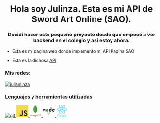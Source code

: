 <h1 align="center">Hola soy Julinza. Esta es mi API de Sword Art Online (SAO).</h1>
<h3 align="center">Decidí hacer este pequeño proyecto desde que empecé a ver backend en el colegio y así estoy ahora.</h3>


- Esta es mi pagina web donde implemento mi API [Pagina SAO](https://julinza2007.github.io/SAO/)

- Esta es la dichosa [API](https://apisao.onrender.com/api/characters)



<h3 align="left">Mis redes:</h3>
<p align="left">
<a href="https://instagram.com/julianlinza" target="blank"><img align="center" src="https://raw.githubusercontent.com/rahuldkjain/github-profile-readme-generator/master/src/images/icons/Social/instagram.svg" alt="julianlinza" height="30" width="40" /></a>
</p>

<h3 align="left">Lenguajes y herramientas utilizadas</h3>
<p align="left"> <a href="https://git-scm.com/" target="_blank" rel="noreferrer"> <img src="https://www.vectorlogo.zone/logos/git-scm/git-scm-icon.svg" alt="git" width="40" height="40"/> </a> <a href="https://developer.mozilla.org/en-US/docs/Web/JavaScript" target="_blank" rel="noreferrer"> <img src="https://raw.githubusercontent.com/devicons/devicon/master/icons/javascript/javascript-original.svg" alt="javascript" width="40" height="40"/> </a> <a href="https://www.mongodb.com/" target="_blank" rel="noreferrer"> <img src="https://raw.githubusercontent.com/devicons/devicon/master/icons/mongodb/mongodb-original-wordmark.svg" alt="mongodb" width="40" height="40"/> </a> <a href="https://nodejs.org" target="_blank" rel="noreferrer"> <img src="https://raw.githubusercontent.com/devicons/devicon/master/icons/nodejs/nodejs-original-wordmark.svg" alt="nodejs" width="40" height="40"/> </a> <a href="https://reactjs.org/" target="_blank" rel="noreferrer"> <img src="https://raw.githubusercontent.com/devicons/devicon/master/icons/react/react-original-wordmark.svg" alt="react" width="40" height="40"/> </a> </p>
